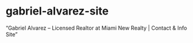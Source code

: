 # gabriel-alvarez-site
“Gabriel Alvarez – Licensed Realtor at Miami New Realty | Contact &amp; Info Site”
